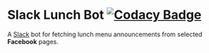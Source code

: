 # Slack Lunch Bot [![Codacy Badge](https://www.codacy.com/project/badge/f31422f8b52241fa877cb4fa90ee8507)](https://www.codacy.com/app/sbilinski/slack-lunch-bot)

A [Slack](http://slack.com) bot for fetching lunch menu announcements from selected **Facebook** pages.
